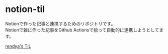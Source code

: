 # notion-til

Notionで作った記事と連携するためのリポジトリです。  
Notionで雑に作った記事をGithub Actionsで拾って自動的に連携しようとしてます。  

[rendya's TIL](https://periodic-cheese-dfa.notion.site/752d559598a2416e995b0692a3c05e7e?v=b524a534273c407eb8046874f3db7b10&pvs=4)

